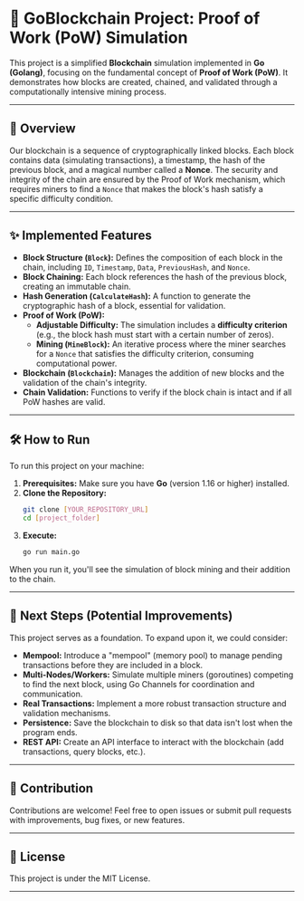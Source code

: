 # 🚀 GoBlockchain Project: Proof of Work (PoW) Simulation

This project is a simplified **Blockchain** simulation implemented in **Go (Golang)**, focusing on the fundamental concept of **Proof of Work (PoW)**. It demonstrates how blocks are created, chained, and validated through a computationally intensive mining process.

---

## 🌟 Overview

Our blockchain is a sequence of cryptographically linked blocks. Each block contains data (simulating transactions), a timestamp, the hash of the previous block, and a magical number called a **Nonce**. The security and integrity of the chain are ensured by the Proof of Work mechanism, which requires miners to find a `Nonce` that makes the block's hash satisfy a specific difficulty condition.

---

## ✨ Implemented Features

* **Block Structure (`Block`):** Defines the composition of each block in the chain, including `ID`, `Timestamp`, `Data`, `PreviousHash`, and `Nonce`.
* **Block Chaining:** Each block references the hash of the previous block, creating an immutable chain.
* **Hash Generation (`CalculateHash`):** A function to generate the cryptographic hash of a block, essential for validation.
* **Proof of Work (PoW):**
    * **Adjustable Difficulty:** The simulation includes a **difficulty criterion** (e.g., the block hash must start with a certain number of zeros).
    * **Mining (`MineBlock`):** An iterative process where the miner searches for a `Nonce` that satisfies the difficulty criterion, consuming computational power.
* **Blockchain (`Blockchain`):** Manages the addition of new blocks and the validation of the chain's integrity.
* **Chain Validation:** Functions to verify if the block chain is intact and if all PoW hashes are valid.

---

## 🛠️ How to Run

To run this project on your machine:

1.  **Prerequisites:** Make sure you have **Go** (version 1.16 or higher) installed.
2.  **Clone the Repository:**
    ```bash
    git clone [YOUR_REPOSITORY_URL]
    cd [project_folder]
    ```
3.  **Execute:**
    ```bash
    go run main.go
    ```

When you run it, you'll see the simulation of block mining and their addition to the chain.

---

## 🚀 Next Steps (Potential Improvements)

This project serves as a foundation. To expand upon it, we could consider:

* **Mempool:** Introduce a "mempool" (memory pool) to manage pending transactions before they are included in a block.
* **Multi-Nodes/Workers:** Simulate multiple miners (goroutines) competing to find the next block, using Go Channels for coordination and communication.
* **Real Transactions:** Implement a more robust transaction structure and validation mechanisms.
* **Persistence:** Save the blockchain to disk so that data isn't lost when the program ends.
* **REST API:** Create an API interface to interact with the blockchain (add transactions, query blocks, etc.).

---

## 🤝 Contribution

Contributions are welcome! Feel free to open issues or submit pull requests with improvements, bug fixes, or new features.

---

## 📜 License

This project is under the MIT License.

---
